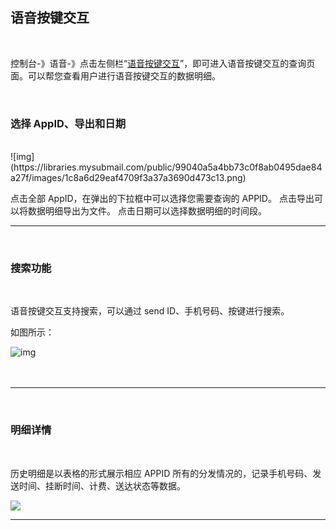 ## 语音按键交互

  <br>

控制台-》语音-》点击左侧栏“[语音按键交互](https://www.mysubmail.com/console/voice/feedback)”，即可进入语音按键交互的查询页面。可以帮您查看用户进行语音按键交互的数据明细。

 <br>

### **选择 AppID、导出和日期**

<br>
![img](https://libraries.mysubmail.com/public/99040a5a4bb73c0f8ab0495dae84a27f/images/1c8a6d29eaf4709f3a37a3690d473c13.png)

点击全部 AppID，在弹出的下拉框中可以选择您需要查询的 APPID。
点击导出可以将数据明细导出为文件。
点击日期可以选择数据明细的时间段。


------

 <br>

### **搜索功能**

<br>

语音按键交互支持搜索，可以通过 send ID、手机号码、按键进行搜索。

如图所示：

![img](https://libraries.mysubmail.com/public/99040a5a4bb73c0f8ab0495dae84a27f/images/7c9e738bfae3faf4bb6c0ec4591f289a.png)

 　

------

<br>

### **明细详情**

<br>

历史明细是以表格的形式展示相应 APPID 所有的分发情况的，记录手机号码、发送时间、挂断时间、计费、送达状态等数据。

![](https://libraries.mysubmail.com/public/99040a5a4bb73c0f8ab0495dae84a27f/images/72e71b9d3269f86c08bdb79c87ec87cb.png)

------